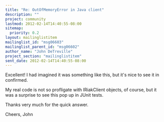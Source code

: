 ```yaml
---
title: "Re: OutOfMemoryError in Java client"
description: ""
project: community
lastmod: 2012-02-14T14:40:55-08:00
sitemap:
  priority: 0.2
layout: mailinglistitem
mailinglist_id: "msg06603"
mailinglist_parent_id: "msg06602"
author_name: "John DeTreville"
project_section: "mailinglistitem"
sent_date: 2012-02-14T14:40:55-08:00
---
```



Excellent! I had imagined it was something like this, but it's nice to see it 
in confirmed.

My real code is not so profligate with IRiakClient objects, of course, but it 
was a surprise to see this pop up in JUnit tests.

Thanks very much for the quick answer.

Cheers,
John

